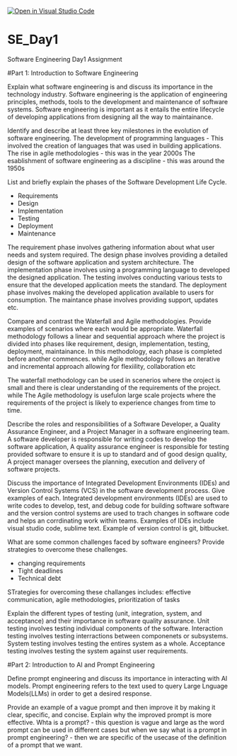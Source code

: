 [![Open in Visual Studio Code](https://classroom.github.com/assets/open-in-vscode-2e0aaae1b6195c2367325f4f02e2d04e9abb55f0b24a779b69b11b9e10269abc.svg)](https://classroom.github.com/online_ide?assignment_repo_id=15535884&assignment_repo_type=AssignmentRepo)
# SE_Day1
Software Engineering Day1 Assignment

#Part 1: Introduction to Software Engineering

Explain what software engineering is and discuss its importance in the technology industry.
Software engineering is the application of engineering principles, methods, tools to the development and maintenance of software systems.
Software engineering is important as it entails the entire lifecycle of developing applications from designing all the way to maintainance.

Identify and describe at least three key milestones in the evolution of software engineering.
The development of programming languages - This involved the creation of languages that was used in building applications.
The rise in agile methodologies - this was in the year 2000s
The esablishment of software engineering as a discipline - this was around the 1950s

List and briefly explain the phases of the Software Development Life Cycle.
- Requirements 
- Design
- Implementation
- Testing
- Deployment
- Maintenance

The requirement phase involves gathering information about what user needs and system required.
The design phase involves providing a detailed design of the software application and system architecture.
The implementation phase involves using a programming language to developed the designed application.
The testing involves conducting various tests to ensure that the developed application meets the standard.
The deployment phase involves making the developed application available to users for consumption.
The maintance phase involves providing support, updates etc.
  

Compare and contrast the Waterfall and Agile methodologies. Provide examples of scenarios where each would be appropriate.
Waterfall methodology follows a linear and sequential approach where the project is divided into phases like requirement, design, implementation, testing,
deployment, maintainance. In this methodology, each phase is completed before another commences. while Agile methodology follows an iterative and incremental approach
allowing for flexiility, collaboration etc

The waterfall methodology can be used in scenerios where the oroject is small and there is clear understanding of the requirements of the project. while
The Agile methodology is usefulon large scale projects where the requirements of the project is likely to experience changes from time to time.

Describe the roles and responsibilities of a Software Developer, a Quality Assurance Engineer, and a Project Manager in a software engineering team.
A software developer is responsible for writing codes to develop the software application, A quality assurance engineer is responsible for testing provided software to ensure it is up to standard
and of good design quality, A project manager oversees the planning, execution and delivery of software projects.

Discuss the importance of Integrated Development Environments (IDEs) and Version Control Systems (VCS) in the software development process. Give examples of each.
Integrated development environments (IDEs) are used to write codes to develop, test, and debug code for building software software and the version control systems are used to trach changes in software code 
and helps an corrdinating work within teams. Examples of IDEs include visual studio code, sublime text. Example of version control is git, bitbucket.

What are some common challenges faced by software engineers? Provide strategies to overcome these challenges.
- changing requirements
- Tight deadlines
- Technical debt

STrategies for overcoming these challanges includes: effective communication, agile methodologies, prioritization of tasks

Explain the different types of testing (unit, integration, system, and acceptance) and their importance in software quality assurance.
Unit testing involves testing individual components of the software.
Interaction testing involves testing interractions between componenets or subsystems.
System testing involves testing the entires system as a whole.
Acceptance testing involves testing the system against user requirements.

#Part 2: Introduction to AI and Prompt Engineering


Define prompt engineering and discuss its importance in interacting with AI models.
Prompt engineering refers to the text used to query Large Lnguage Models(LLMs) in order to get a desired response.

Provide an example of a vague prompt and then improve it by making it clear, specific, and concise. Explain why the improved prompt is more effective.
Whta is a prompt? - this question is vague and large as the word prompt can be used in different cases but when we say 
what is a prompt in prompt engineering? - then we are specific of the usecase of the definition of a prompt that we want.
